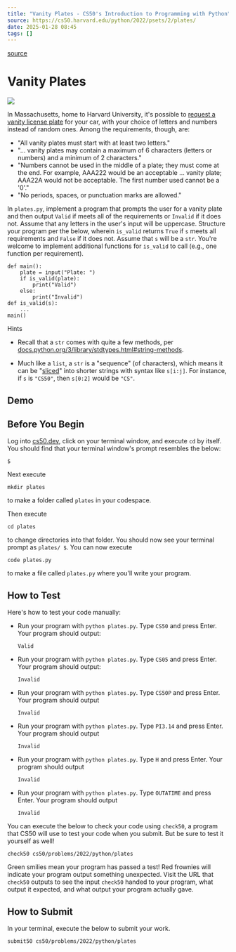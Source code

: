 ```yaml
---
title: "Vanity Plates - CS50's Introduction to Programming with Python"
source: https://cs50.harvard.edu/python/2022/psets/2/plates/
date: 2025-01-28 08:45
tags: []
---
```



[source](https://cs50.harvard.edu/python/2022/psets/2/plates/)

# Vanity Plates

![][1]

  [1]: https://cs50.harvard.edu/python/2022/psets/2/plate.png

In Massachusetts, home to Harvard University, it's possible to [request a vanity license plate][2] for your car, with your choice of letters and numbers instead of random ones. Among the requirements, though, are:

  [2]: https://www.mass.gov/how-to/request-a-vanity-license-plate

- "All vanity plates must start with at least two letters."
- "... vanity plates may contain a maximum of 6 characters (letters or numbers) and a minimum of 2 characters."
- "Numbers cannot be used in the middle of a plate; they must come at the end. For example, AAA222 would be an acceptable ... vanity plate; AAA22A would not be acceptable. The first number used cannot be a '0'."
- "No periods, spaces, or punctuation marks are allowed."

In `plates.py`, implement a program that prompts the user for a vanity plate and then output `Valid` if meets all of the requirements or `Invalid` if it does not. Assume that any letters in the user's input will be uppercase. Structure your program per the below, wherein `is_valid` returns `True` if `s` meets all requirements and `False` if it does not. Assume that `s` will be a `str`. You're welcome to implement additional functions for `is_valid` to call (e.g., one function per requirement).

    def main():
        plate = input("Plate: ")
        if is_valid(plate):
            print("Valid")
        else:
            print("Invalid")
    def is_valid(s):
        ...
    main()

Hints

- Recall that a `str` comes with quite a few methods, per [docs.python.org/3/library/stdtypes.html#string-methods][3].
- Much like a `list`, a `str` is a "sequence" (of characters), which means it can be "[sliced][4]" into shorter strings with syntax like `s[i:j]`. For instance, if `s` is `"CS50"`, then `s[0:2]` would be `"CS"`.

  [3]: https://docs.python.org/3/library/stdtypes.html#string-methods
  [4]: https://docs.python.org/3/library/stdtypes.html#common-sequence-operations

## Demo

## Before You Begin

Log into [cs50.dev][5], click on your terminal window, and execute `cd` by itself. You should find that your terminal window's prompt resembles the below:

  [5]: https://cs50.dev/

    $

Next execute

    mkdir plates

to make a folder called `plates` in your codespace.

Then execute

    cd plates

to change directories into that folder. You should now see your terminal prompt as `plates/ $`. You can now execute

    code plates.py

to make a file called `plates.py` where you'll write your program.

## How to Test

Here's how to test your code manually:

- Run your program with `python plates.py`. Type `CS50` and press Enter. Your program should output:


      Valid


- Run your program with `python plates.py`. Type `CS05` and press Enter. Your program should output:


      Invalid


- Run your program with `python plates.py`. Type `CS50P` and press Enter. Your program should output


      Invalid


- Run your program with `python plates.py`. Type `PI3.14` and press Enter. Your program should output


      Invalid


- Run your program with `python plates.py`. Type `H` and press Enter. Your program should output


      Invalid


- Run your program with `python plates.py`. Type `OUTATIME` and press Enter. Your program should output


      Invalid


You can execute the below to check your code using `check50`, a program that CS50 will use to test your code when you submit. But be sure to test it yourself as well!

    check50 cs50/problems/2022/python/plates

Green smilies mean your program has passed a test! Red frownies will indicate your program output something unexpected. Visit the URL that `check50` outputs to see the input `check50` handed to your program, what output it expected, and what output your program actually gave.

## How to Submit

In your terminal, execute the below to submit your work.

    submit50 cs50/problems/2022/python/plates
